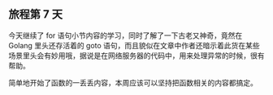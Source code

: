 ## 旅程第 7 天

今天继续了 for 语句小节内容的学习，同时了解了一下古老又神奇，竟然在 Golang 里头还存活着的 goto 语句，而且貌似在文章中作者还暗示着此货在某些场景里头会有妙用哦，据说是在网络服务器的代码中，用来处理异常的时候，很有帮助。

简单地开始了函数的一丢丢内容，本周应该可以坚持把函数相关的内容都搞定。